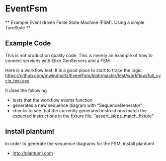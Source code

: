 # EventFsm

** Example Event driven Finite State Machine (FSM).   Using a simple TurnStyle **

## Example Code

This is not production quality code.  This is merely an example of how to connect services with Elixir GenServers and a FSM

Here is a workflow test. It is a good place to start to trace the logic. 
https://github.com/mwindholtz/EventFsm/blob/master/test/workflow/full_cycle_test.exs

It does the following 
* tests that the workflow events function
* generates a new sequence diagram with "SequenceGenerator"
* checks to see that the currently generated instructions match the expected instructions in the fixture file. "assert_steps_match_fixture"


## Install plantuml
In order to generate the sequence diagrams for the FSM, install plantuml
*  http://plantuml.com
